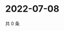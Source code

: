 # 2022-07-08

共 0 条

<!-- BEGIN WEIBO -->
<!-- 最后更新时间 Fri Jul 08 2022 13:21:47 GMT+0800 (China Standard Time) -->

<!-- END WEIBO -->
